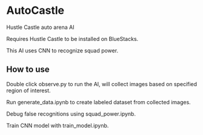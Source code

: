 # AutoCastle
Hustle Castle auto arena AI

Requires Hustle Castle to be installed on BlueStacks.

This AI uses CNN to recognize squad power.

## How to use
Double click observe.py to run the AI, will collect images based on specified region of interest.

Run generate_data.ipynb to create labeled dataset from collected images.

Debug false recognitions using squad_power.ipynb.

Train CNN model with train_model.ipynb.
